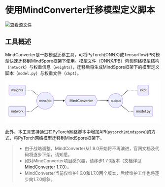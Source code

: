 # 使用MindConverter迁移模型定义脚本

[![查看源文件](https://mindspore-website.obs.cn-north-4.myhuaweicloud.com/website-images/master/resource/_static/logo_source.png)](https://gitee.com/mindspore/docs/blob/master/docs/mindinsight/docs/source_zh_cn/migrate_3rd_scripts_mindconverter.md)

## 工具概述

MindConverter是一款模型迁移工具，可将PyTorch(ONNX)或Tensorflow(PB)模型快速迁移到MindSpore框架下使用。模型文件（ONNX/PB）包含网络模型结构（`network`）与权重信息（`weights`），迁移后将生成MindSpore框架下的模型定义脚本（`model.py`）与权重文件（`ckpt`）。

![mindconverter-overview](images/mindconverter-overview.png)

此外，本工具支持通过在PyTorch网络脚本中增加API(`pytorch2mindspore`)的方式，将PyTorch网络模型迁移到MindSpore框架下。

> - 由于战略调整，MindConverter从1.9.0开始将不再演进，官网文档及代码将逐步下架，请知悉。
> - 如对MindConverter项目感兴趣，请移步1.7.0版本（文档详见[MindConverter 1.7.0](https://www.mindspore.cn/mindinsight/docs/zh-CN/r1.7/migrate_3rd_scripts_mindconverter.html)）。
> - MindConverter当前仅维护1.6.0和1.7.0两个版本，后续维护工作也将逐步向1.7.0倾斜。

